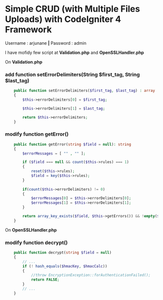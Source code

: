 # Simple CRUD (with Multiple Files Uploads) with CodeIgniter 4 Framework

Username : arjunane **|** Password : admin

I have mofidy few script at **Validation.php** and **OpenSSLHandler.php**

On **Validation.php**
### add function setErrorDelimiters(String $first_tag, String $last_tag)
```PHP
    public function setErrorDelimiters($first_tag, $last_tag) : array
    {
        $this->errorDelimiters[0] = $first_tag;

        $this->errorDelimiters[1] = $last_tag;

        return $this->errorDelimiters;
    }
```

### modify function getError()
```PHP
    public function getError(string $field = null): string
    {
        $errorMessages = [ "" , "" ];

        if ($field === null && count($this->rules) === 1)
        {
            reset($this->rules);
            $field = key($this->rules);
        }
        
        if(count($this->errorDelimiters) != 0)
        {
            $errorMessages[0] = $this->errorDelimiters[0];
            $errorMessages[1] = $this->errorDelimiters[1];
        }

        return array_key_exists($field, $this->getErrors()) && !empty($_REQUEST) ? $errorMessages[0] . $this->errors[$field] . $errorMessages[1] : '';
    }
```

On **OpenSSLHandler.php**

### modify function decrypt()
```PHP
    public function decrypt(string $field = null)
    {
        // ...
        if (! hash_equals($hmacKey, $hmacCalc))
        {
            //throw EncryptionException::forAuthenticationFailed();
            return FALSE;
        }
        // ...
    }
```